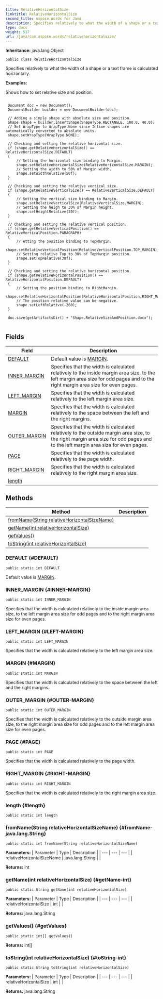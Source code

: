 ```yaml
---
title: RelativeHorizontalSize
linktitle: RelativeHorizontalSize
second_title: Aspose.Words for Java
description: Specifies relatively to what the width of a shape or a text frame is calculated horizontally in Java.
type: docs
weight: 517
url: /java/com.aspose.words/relativehorizontalsize/
---
```


**Inheritance:**
java.lang.Object
```
public class RelativeHorizontalSize
```

Specifies relatively to what the width of a shape or a text frame is calculated horizontally.

 **Examples:** 

Shows how to set relative size and position.

```

 Document doc = new Document();
 DocumentBuilder builder = new DocumentBuilder(doc);

 // Adding a simple shape with absolute size and position.
 Shape shape = builder.insertShape(ShapeType.RECTANGLE, 100.0, 40.0);
 // Set WrapType to WrapType.None since Inline shapes are automatically converted to absolute units.
 shape.setWrapType(WrapType.NONE);

 // Checking and setting the relative horizontal size.
 if (shape.getRelativeHorizontalSize() == RelativeHorizontalSize.DEFAULT)
 {
     // Setting the horizontal size binding to Margin.
     shape.setRelativeHorizontalSize(RelativeHorizontalSize.MARGIN);
     // Setting the width to 50% of Margin width.
     shape.setWidthRelative(50f);
 }

 // Checking and setting the relative vertical size.
 if (shape.getRelativeVerticalSize() == RelativeVerticalSize.DEFAULT)
 {
     // Setting the vertical size binding to Margin.
     shape.setRelativeVerticalSize(RelativeVerticalSize.MARGIN);
     // Setting the heigh to 30% of Margin height.
     shape.setHeightRelative(30f);
 }

 // Checking and setting the relative vertical position.
 if (shape.getRelativeVerticalPosition() == RelativeVerticalPosition.PARAGRAPH)
 {
     // etting the position binding to TopMargin.
     shape.setRelativeVerticalPosition(RelativeVerticalPosition.TOP_MARGIN);
     // Setting relative Top to 30% of TopMargin position.
     shape.setTopRelative(30f);
 }

 // Checking and setting the relative horizontal position.
 if (shape.getRelativeHorizontalPosition() == RelativeHorizontalPosition.DEFAULT)
 {
     // Setting the position binding to RightMargin.
     shape.setRelativeHorizontalPosition(RelativeHorizontalPosition.RIGHT_MARGIN);
     // The position relative value can be negative.
     shape.setLeftRelative(-260);
 }

 doc.save(getArtifactsDir() + "Shape.RelativeSizeAndPosition.docx");
 
```
## Fields

| Field | Description |
| --- | --- |
| [DEFAULT](#DEFAULT) | Default value is [MARGIN](../../com.aspose.words/relativehorizontalsize/\#MARGIN). |
| [INNER_MARGIN](#INNER-MARGIN) | Specifies that the width is calculated relatively to the inside margin area size, to the left margin area size for odd pages and to the right margin area size for even pages. |
| [LEFT_MARGIN](#LEFT-MARGIN) | Specifies that the width is calculated relatively to the left margin area size. |
| [MARGIN](#MARGIN) | Specifies that the width is calculated relatively to the space between the left and the right margins. |
| [OUTER_MARGIN](#OUTER-MARGIN) | Specifies that the width is calculated relatively to the outside margin area size, to the right margin area size for odd pages and to the left margin area size for even pages. |
| [PAGE](#PAGE) | Specifies that the width is calculated relatively to the page width. |
| [RIGHT_MARGIN](#RIGHT-MARGIN) | Specifies that the width is calculated relatively to the right margin area size. |
| [length](#length) |  |
## Methods

| Method | Description |
| --- | --- |
| [fromName(String relativeHorizontalSizeName)](#fromName-java.lang.String) |  |
| [getName(int relativeHorizontalSize)](#getName-int) |  |
| [getValues()](#getValues) |  |
| [toString(int relativeHorizontalSize)](#toString-int) |  |
### DEFAULT {#DEFAULT}
```
public static int DEFAULT
```


Default value is [MARGIN](../../com.aspose.words/relativehorizontalsize/\#MARGIN).

### INNER_MARGIN {#INNER-MARGIN}
```
public static int INNER_MARGIN
```


Specifies that the width is calculated relatively to the inside margin area size, to the left margin area size for odd pages and to the right margin area size for even pages.

### LEFT_MARGIN {#LEFT-MARGIN}
```
public static int LEFT_MARGIN
```


Specifies that the width is calculated relatively to the left margin area size.

### MARGIN {#MARGIN}
```
public static int MARGIN
```


Specifies that the width is calculated relatively to the space between the left and the right margins.

### OUTER_MARGIN {#OUTER-MARGIN}
```
public static int OUTER_MARGIN
```


Specifies that the width is calculated relatively to the outside margin area size, to the right margin area size for odd pages and to the left margin area size for even pages.

### PAGE {#PAGE}
```
public static int PAGE
```


Specifies that the width is calculated relatively to the page width.

### RIGHT_MARGIN {#RIGHT-MARGIN}
```
public static int RIGHT_MARGIN
```


Specifies that the width is calculated relatively to the right margin area size.

### length {#length}
```
public static int length
```


### fromName(String relativeHorizontalSizeName) {#fromName-java.lang.String}
```
public static int fromName(String relativeHorizontalSizeName)
```




**Parameters:**
| Parameter | Type | Description |
| --- | --- | --- |
| relativeHorizontalSizeName | java.lang.String |  |

**Returns:**
int
### getName(int relativeHorizontalSize) {#getName-int}
```
public static String getName(int relativeHorizontalSize)
```




**Parameters:**
| Parameter | Type | Description |
| --- | --- | --- |
| relativeHorizontalSize | int |  |

**Returns:**
java.lang.String
### getValues() {#getValues}
```
public static int[] getValues()
```




**Returns:**
int[]
### toString(int relativeHorizontalSize) {#toString-int}
```
public static String toString(int relativeHorizontalSize)
```




**Parameters:**
| Parameter | Type | Description |
| --- | --- | --- |
| relativeHorizontalSize | int |  |

**Returns:**
java.lang.String
